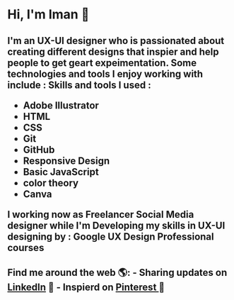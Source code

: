 <h1>Hi, I'm Iman 👋 </h1>

<h2>
 I'm an UX-UI designer who is passionated  about creating different designs that inspier and help people to get geart expeimentation. Some technologies and tools I enjoy  working with include : 
 Skills and tools I used :  
 
 - Adobe Illustrator 
 - HTML
 - CSS 
 - Git 
 - GitHub 
 - Responsive Design 
 - Basic JavaScript 
 - color theory 
 - Canva 
 
I working now as Freelancer Social Media designer while I'm Developing  my skills in UX-UI designing by : Google UX Design Professional courses  
 </h2>


<h2>Find me around the web 🌎:
  -  Sharing updates on <a href="https://www.linkedin.com/in/iman-mohammad-340017220">LinkedIn</a> 💼
  - Inspierd on <a href="https://pin.it/4Mugf4S"> Pinterest </a> 🌟
</h2>

